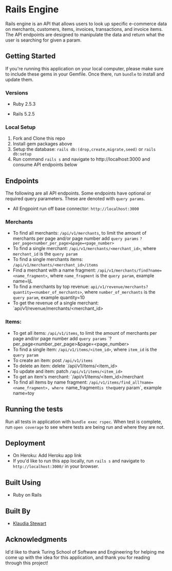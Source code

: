 # Rails Engine 

Rails engine is an API that allows users to look up specific e-commerce data on merchants, customers, items, invoices, transactions, and invoice items. The API endpoints are designed to manipulate the data and return what the user is searching for given a param. 

## Getting Started

If you're running this application on your local computer, please make sure to include these gems in your Gemfile. Once there, run `bundle` to install and update them.

### Versions

- Ruby 2.5.3

- Rails 5.2.5

### Local Setup

1. Fork and Clone this repo
2. Install gem packages above
3. Setup the database: `rails db:(drop,create,migrate,seed)` or `rails db:setup`
4. Run command `rails s` and navigate to http://localhost:3000 and consume API endpoints below 

## Endpoints 
The following are all API endpoints. Some endpoints have optional or required query parameters. These are denoted with `query params`. 
 - All Engpoint run off base connector: `http://localhost:3000`

### Merchants 
 - To find all merchants: `/api/v1/merchants`, to limit the amount of merchants per page and/or page number add `query params` `?per_page<number_per_page>&page=<page_number>`
 - To find a single merchant: `/api/v1/merchants/<merchant_id>`, where `merchant_id` is the `query param`
 - To find a single merchants items: `/api/v1/merchants/<merchant_id>/items`
 - Find a merchant with a name fragment: `/api/v1/merchants/find?name=<name_fragment>`, where `name_fragment` is the `query param`, example name=IjL
 - To find a merchants by top revenue: `api/v1/revenue/merchants?quantity=<number_of_merchants>`, where `number_of_merchants` is the `query param`, example quantity=10
 - To get the revenue of a single merchant: `api/v1/revenue/merchants/<merchant_id>

### Items:
 - To get all items: `/api/v1/items`, to limit the amount of merchants per page and/or page number add `query params` `?per_page<number_per_page>&page=<page_number>
 - To find a single item: `/api/v1/items/<item_id>`, where `item_id` is the `query param`
 - To create an item: post `/api/v1/items` 
 - To delete an item: delete `/api/v1/items/<item_id>
 - To update and item: patch `/api/v1/items/<item_id>`
 - To get an item's merchant: `/api/v1/items/<item_id>/merchant
 - To find all items by name fragment: `/api/v1/items/find_all?name=<name_fragment>, where `name_fragment` is the `query param`, example name=toy

## Running the tests

Run all tests in application with `bundle exec rspec`. When test is complete, run `open coverage` to see where tests are being run and where they are not.

## Deployment

- On Heroku: Add Heroku app link
- If you'd like to run this app locally, run `rails s` and navigate to `http://localhost:3000/` in your browser.

## Built Using

  - Ruby on Rails

## Built By

- [Klaudia Stewart](https://github.com/klaudiastewart)

## Acknowledgments

Id'd like to thank Turing School of Software and Engineering for helping me come up with the idea for this application, and thank you for reading through this project!
